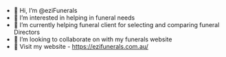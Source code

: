 - 👋 Hi, I’m @eziFunerals
- 👀 I’m interested in helping in funeral needs
- 🌱 I’m currently helping funeral client for selecting and comparing funeral Directors
- 💞️ I’m looking to collaborate on with my funerals website
- 👀 Visit my website - https://ezifunerals.com.au/

<!---
eziFunerals/eziFunerals is a ✨ special ✨ repository because its `README.md` (this file) appears on your GitHub profile.
You can click the Preview link to take a look at your changes.
--->
